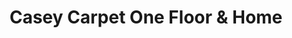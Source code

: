 ---
title: "Casey Carpet One Floor & Home"
url: /amarillo/casey-carpet-one-floor-und-home/
shop: Fußböden
---